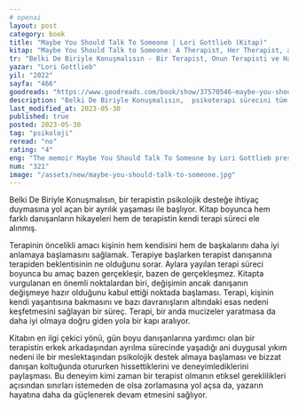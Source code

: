 ```yaml
---
# openai
layout: post
category: book
title: "Maybe You Should Talk To Someone | Lori Gottlieb (Kitap)"
kitap: "Maybe You Should Talk to Someone: A Therapist, Her Therapist, and Our Lives Revealed"
tr: "Belki De Biriyle Konuşmalısın - Bir Terapist, Onun Terapisti ve Hayatlarımız Açıklığa Kavuşuyor"
yazar: "Lori Gottlieb"
yil: "2022"
sayfa: "466"
goodreads: "https://www.goodreads.com/book/show/37570546-maybe-you-should-talk-to-someone"
description: "Belki De Biriyle Konuşmalısın,  psikoterapi sürecini tüm inişleri ve çıkışları ile birlikte hem danışan hem de terapist açısından ele alıyor."
last_modified_at: 2023-05-30
published: true
posted: 2023-05-30
tag: "psikoloji"
reread: "no"
rating: "4"
eng: "The memoir Maybe You Should Talk To Someone by Lori Gottlieb presents a distinctive viewpoint on therapy by fusing individual experiences as both a patient and a therapist. Gottlieb investigates human emotions, vulnerability, and the therapeutic process transforming potential via stories and experiences."
num: "321"
image: "/assets/new/maybe-you-should-talk-to-someone.jpg"
---
```


Belki De Biriyle Konuşmalısın, bir terapistin psikolojik desteğe ihtiyaç duymasına yol açan bir ayrılık yaşaması ile başlıyor. Kitap boyunca hem farklı danışanların hikayeleri hem de terapistin kendi terapi süreci ele alınmış.

Terapinin öncelikli amacı kişinin hem kendisini hem de başkalarını daha iyi anlamaya başlamasını sağlamak. Terapiye başlarken terapist danışanına terapiden beklentisinin ne olduğunu sorar. Aylara yayılan terapi süreci boyunca bu amaç bazen gerçekleşir, bazen de gerçekleşmez. Kitapta vurgulanan en önemli noktalardan biri, değişimin ancak danışanın değişmeye hazır olduğunu kabul ettiği noktada başlaması. Terapi, kişinin kendi yaşantısına bakmasını ve bazı davranışların altındaki esas nedeni keşfetmesini sağlayan bir süreç. Terapi, bir anda mucizeler yaratmasa da daha iyi olmaya doğru giden yola bir kapı aralıyor.

Kitabın en ilgi çekici yönü, gün boyu danışanlarına yardımcı olan bir terapistin erkek arkadaşından ayrılma sürecinde yaşadığı ani duygusal yıkım nedeni ile bir meslektaşından psikolojik destek almaya başlaması ve bizzat danışan koltuğunda otururken hissettiklerini ve deneyimlediklerini paylaşması. Bu deneyim kimi zaman bir terapist olmanın etiksel gereklilikleri açısından sınırları istemeden de olsa zorlamasına yol açsa da, yazarın hayatına daha da güçlenerek devam etmesini sağlıyor.
